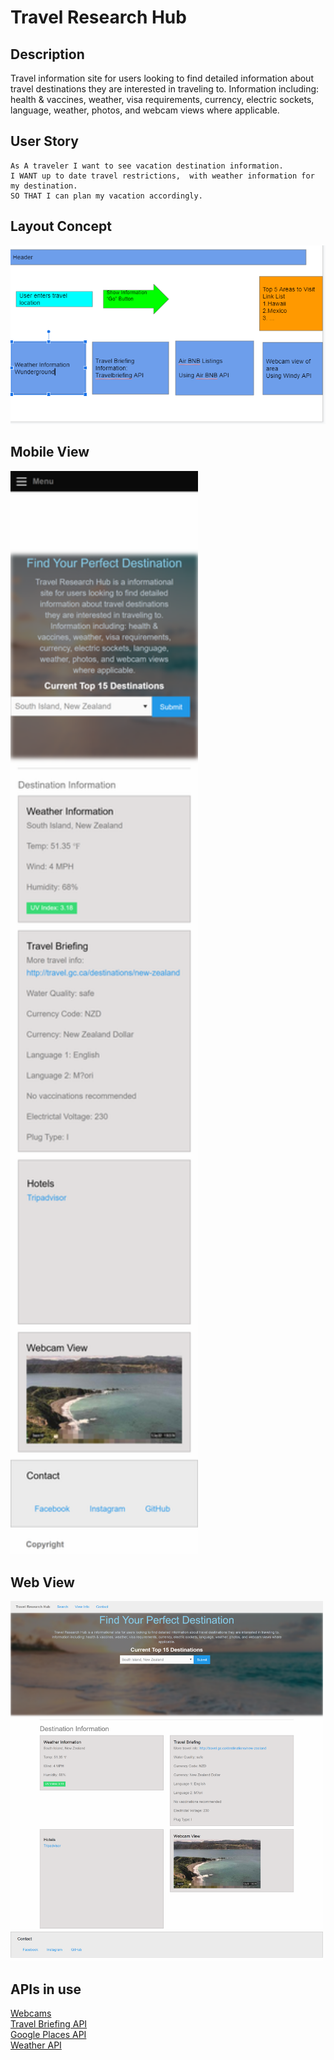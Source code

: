 # Travel Research Hub

## Description

Travel information site for users looking to find detailed information about travel destinations they are interested in traveling to. Information including: health & vaccines, weather, visa requirements, currency, electric sockets, language, weather, photos, and webcam views where applicable.


## User Story

```
As A traveler I want to see vacation destination information. 
I WANT up to date travel restrictions,  with weather information for my destination. 
SO THAT I can plan my vacation accordingly.
```
## Layout Concept
<img src="Assets/Images/travel-hub-concept.png">

## Mobile View
<img src="Assets/Images/travel-hub-mobile.png" width="300">

## Web View 
<img src="Assets/Images/travel-hub-web.png" width="500">

## APIs in use

<a href="https://api.windy.com/webcams/docs#query-parameter ">Webcams</a> <br>
<a href="https://travelbriefing.org/api">Travel Briefing API</a> <br>
<a href="https://developers.google.com/maps/documentation/places/web-service/overview?hl=en">Google Places API</a> <br>
<a href="https://openweathermap.org/api">Weather API</a>



